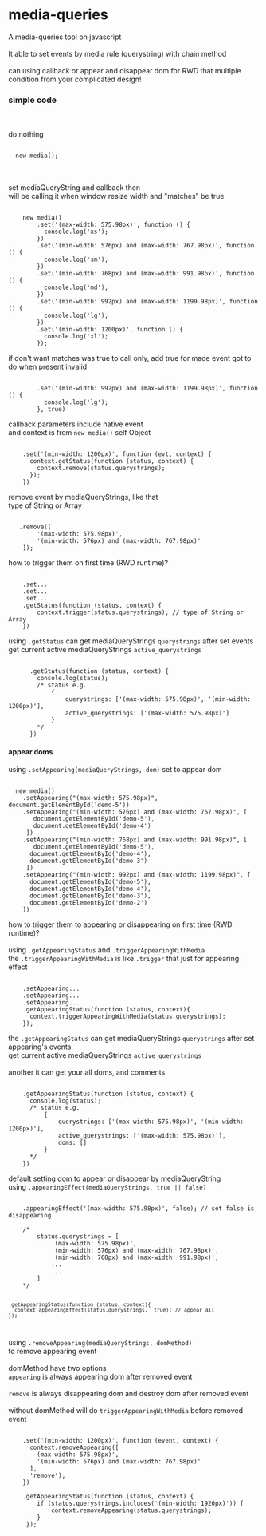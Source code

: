 # media-queries
A media-queries tool on javascript <br><br>
It able to set events by media rule (querystring)
with chain method<br><br> can using callback or appear and disappear dom for RWD that multiple condition from your complicated design!

<h3>simple code</h3>

<br><br>
do nothing<br>

<code>
  new media();
</code>

<br><br>
set mediaQueryString and callback then<br>
will be calling it when window resize width and "matches" be true<br>

<code>
    new media()
        .set('(max-width: 575.98px)', function () {
          console.log('xs');
        })
        .set('(min-width: 576px) and (max-width: 767.98px)', function () {
          console.log('sm');
        })
        .set('(min-width: 768px) and (max-width: 991.98px)', function () {
          console.log('md');
        })
        .set('(min-width: 992px) and (max-width: 1199.98px)', function () {
          console.log('lg');
        })
        .set('(min-width: 1200px)', function () {
          console.log('xl');
        });
</code>

if don't want matches was true to call only,
add true for made event got to do when present invalid

<code>
        .set('(min-width: 992px) and (max-width: 1199.98px)', function () {
          console.log('lg');
        }, true)
</code>


callback parameters include native event<br>
and context is from `new media()` self Object

<code>
    .set('(min-width: 1200px)', function (evt, context) {
      context.getStatus(function (status, context) {
        context.remove(status.querystrings);
      });
    })
</code>

remove event by mediaQueryStrings, like that<br>
type of String or Array

<code>
   .remove([
        '(max-width: 575.98px)',
        '(min-width: 576px) and (max-width: 767.98px)'
    ]);
</code>

how to trigger them on first time (RWD runtime)?

<code>
    .set...
    .set...
    .set...
    .getStatus(function (status, context) {
        context.trigger(status.querystrings); // type of String or Array
    })
</code>

using `.getStatus` can get mediaQueryStrings `querystrings` after set events<br>
get current active mediaQueryStrings `active_querystrings`

<code>
      .getStatus(function (status, context) {
        console.log(status);
        /* status e.g.
            {
                querystrings: ['(max-width: 575.98px)', '(min-width: 1200px)'],
                active_querystrings: ['(max-width: 575.98px)']
            }
        */
      })
</code>

<h4>appear doms</h4>

using `.setAppearing(mediaQueryStrings, dom)` set to appear dom

<code>
  new media()
    .setAppearing("(max-width: 575.98px)", document.getElementById('demo-5'))
    .setAppearing("(min-width: 576px) and (max-width: 767.98px)", [
       document.getElementById('demo-5'),
       document.getElementById('demo-4')
     ])
    .setAppearing("(min-width: 768px) and (max-width: 991.98px)", [
       document.getElementById('demo-5'),
      document.getElementById('demo-4'),
      document.getElementById('demo-3')
     ])
    .setAppearing("(min-width: 992px) and (max-width: 1199.98px)", [
      document.getElementById('demo-5'),
      document.getElementById('demo-4'), 
      document.getElementById('demo-3'),
      document.getElementById('demo-2')
    ])
</code>

how to trigger them to appearing or disappearing on first time (RWD runtime)?<br><br>
using `.getAppearingStatus` and `.triggerAppearingWithMedia`<br>
the `.triggerAppearingWithMedia` is like `.trigger` that just for appearing effect

<code>
    .setAppearing...
    .setAppearing...
    .setAppearing...
    .getAppearingStatus(function (status, context){
      context.triggerAppearingWithMedia(status.querystrings);
    });
</code>

the `.getAppearingStatus` can get mediaQueryStrings `querystrings` after set appearing's events<br>
get current active mediaQueryStrings `active_querystrings`<br><br>
another it can get your all doms, and comments

<code>
    .getAppearingStatus(function (status, context) {
      console.log(status);
      /* status e.g.
          {
              querystrings: ['(max-width: 575.98px)', '(min-width: 1200px)'],
              active_querystrings: ['(max-width: 575.98px)'],
              doms: []
          }
      */
    })
</code>

default setting dom to appear or disappear by mediaQueryString<br>
using `.appearingEffect(mediaQueryStrings, true || false)`

<code>
    .appearingEffect('(max-width: 575.98px)', false); // set false is disappearing
</code>

<code>
    /*
        status.querystrings = [
            '(max-width: 575.98px)',
            '(min-width: 576px) and (max-width: 767.98px)',
            '(min-width: 768px) and (max-width: 991.98px)',
            ...
            ...
        ]
    */

    .getAppearingStatus(function (status, context){
      context.appearingEffect(status.querystrings,  true); // appear all
    });
</code>

using `.removeAppearing(mediaQueryStrings, domMethod)`<br> to remove appearing event<br><br>
domMethod have two options<br>
`appearing` is always appearing dom after removed event<br><br>
`remove` is always disappearing dom and destroy dom after removed event<br><br>
without domMethod will do `triggerAppearingWithMedia` before removed event<br>

<code>
    .set('(min-width: 1200px)', function (event, context) {
      context.removeAppearing([
        (max-width: 575.98px)',
        '(min-width: 576px) and (max-width: 767.98px)'
      ],
      'remove');
    })
</code>

<code>
    .getAppearingStatus(function (status, context) {
        if (status.querystrings.includes('(min-width: 1920px)')) {
            context.removeAppearing(status.querystrings);
        }
     });
</code>